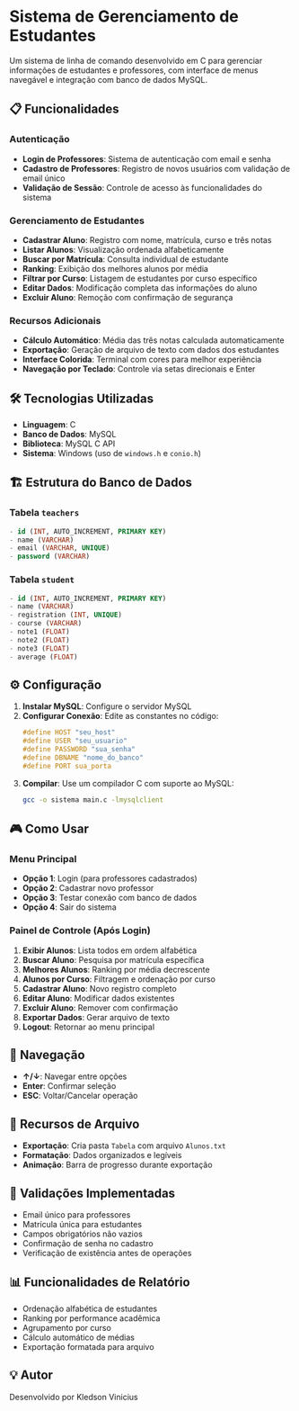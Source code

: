 # Sistema de Gerenciamento de Estudantes

Um sistema de linha de comando desenvolvido em C para gerenciar informações de estudantes e professores, com interface de menus navegável e integração com banco de dados MySQL.

## 📋 Funcionalidades

### Autenticação
- **Login de Professores**: Sistema de autenticação com email e senha
- **Cadastro de Professores**: Registro de novos usuários com validação de email único
- **Validação de Sessão**: Controle de acesso às funcionalidades do sistema

### Gerenciamento de Estudantes
- **Cadastrar Aluno**: Registro com nome, matrícula, curso e três notas
- **Listar Alunos**: Visualização ordenada alfabeticamente
- **Buscar por Matrícula**: Consulta individual de estudante
- **Ranking**: Exibição dos melhores alunos por média
- **Filtrar por Curso**: Listagem de estudantes por curso específico
- **Editar Dados**: Modificação completa das informações do aluno
- **Excluir Aluno**: Remoção com confirmação de segurança

### Recursos Adicionais
- **Cálculo Automático**: Média das três notas calculada automaticamente
- **Exportação**: Geração de arquivo de texto com dados dos estudantes
- **Interface Colorida**: Terminal com cores para melhor experiência
- **Navegação por Teclado**: Controle via setas direcionais e Enter

## 🛠️ Tecnologias Utilizadas

- **Linguagem**: C
- **Banco de Dados**: MySQL
- **Biblioteca**: MySQL C API
- **Sistema**: Windows (uso de `windows.h` e `conio.h`)

## 🏗️ Estrutura do Banco de Dados

### Tabela `teachers`
```sql
- id (INT, AUTO_INCREMENT, PRIMARY KEY)
- name (VARCHAR)
- email (VARCHAR, UNIQUE)
- password (VARCHAR)
```

### Tabela `student`
```sql
- id (INT, AUTO_INCREMENT, PRIMARY KEY)
- name (VARCHAR)
- registration (INT, UNIQUE)
- course (VARCHAR)
- note1 (FLOAT)
- note2 (FLOAT)
- note3 (FLOAT)
- average (FLOAT)
```

## ⚙️ Configuração

1. **Instalar MySQL**: Configure o servidor MySQL
2. **Configurar Conexão**: Edite as constantes no código:
   ```c
   #define HOST "seu_host"
   #define USER "seu_usuario"
   #define PASSWORD "sua_senha"
   #define DBNAME "nome_do_banco"
   #define PORT sua_porta
   ```
3. **Compilar**: Use um compilador C com suporte ao MySQL:
   ```bash
   gcc -o sistema main.c -lmysqlclient
   ```

## 🎮 Como Usar

### Menu Principal
- **Opção 1**: Login (para professores cadastrados)
- **Opção 2**: Cadastrar novo professor
- **Opção 3**: Testar conexão com banco de dados
- **Opção 4**: Sair do sistema

### Painel de Controle (Após Login)
1. **Exibir Alunos**: Lista todos em ordem alfabética
2. **Buscar Aluno**: Pesquisa por matrícula específica
3. **Melhores Alunos**: Ranking por média decrescente
4. **Alunos por Curso**: Filtragem e ordenação por curso
5. **Cadastrar Aluno**: Novo registro completo
6. **Editar Aluno**: Modificar dados existentes
7. **Excluir Aluno**: Remover com confirmação
8. **Exportar Dados**: Gerar arquivo de texto
9. **Logout**: Retornar ao menu principal

## 🎯 Navegação

- **↑/↓**: Navegar entre opções
- **Enter**: Confirmar seleção
- **ESC**: Voltar/Cancelar operação

## 📁 Recursos de Arquivo

- **Exportação**: Cria pasta `Tabela` com arquivo `Alunos.txt`
- **Formatação**: Dados organizados e legíveis
- **Animação**: Barra de progresso durante exportação

## 🔐 Validações Implementadas

- Email único para professores
- Matrícula única para estudantes
- Campos obrigatórios não vazios
- Confirmação de senha no cadastro
- Verificação de existência antes de operações

## 📊 Funcionalidades de Relatório

- Ordenação alfabética de estudantes
- Ranking por performance acadêmica
- Agrupamento por curso
- Cálculo automático de médias
- Exportação formatada para arquivo

## 💡 Autor
Desenvolvido por Kledson Vinicius
